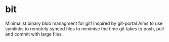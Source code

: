 # bit
Minimalist binary blob managment for git! Inspired by git-portal
Aims to use symlinks to remotely synced files to minimise the time git takes to push, pull and commit with large files.
